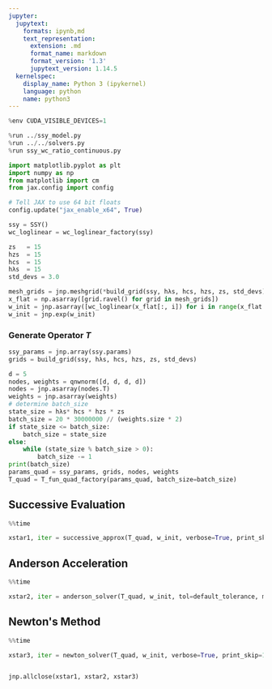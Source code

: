 ```yaml
---
jupyter:
  jupytext:
    formats: ipynb,md
    text_representation:
      extension: .md
      format_name: markdown
      format_version: '1.3'
      jupytext_version: 1.14.5
  kernelspec:
    display_name: Python 3 (ipykernel)
    language: python
    name: python3
---
```


```python
%env CUDA_VISIBLE_DEVICES=1
```

```python
%run ../ssy_model.py
%run ../../solvers.py
%run ssy_wc_ratio_continuous.py
```

```python
import matplotlib.pyplot as plt
import numpy as np
from matplotlib import cm
from jax.config import config

# Tell JAX to use 64 bit floats
config.update("jax_enable_x64", True)
```

```python
ssy = SSY()
wc_loglinear = wc_loglinear_factory(ssy)
```

```python
zs   = 15
hzs  = 15
hcs  = 15
hλs  = 15
std_devs = 3.0

mesh_grids = jnp.meshgrid(*build_grid(ssy, hλs, hcs, hzs, zs, std_devs), indexing='ij')
x_flat = np.asarray([grid.ravel() for grid in mesh_grids])
w_init = jnp.asarray([wc_loglinear(x_flat[:, i]) for i in range(x_flat.shape[1])]).reshape((hλs, hcs, hzs, zs))
w_init = jnp.exp(w_init)
```

### Generate Operator $T$

```python
ssy_params = jnp.array(ssy.params)
grids = build_grid(ssy, hλs, hcs, hzs, zs, std_devs)

d = 5
nodes, weights = qnwnorm([d, d, d, d])
nodes = jnp.asarray(nodes.T)
weights = jnp.asarray(weights)
# determine batch_size
state_size = hλs* hcs * hzs * zs
batch_size = 20 * 30000000 // (weights.size * 2)
if state_size <= batch_size:
    batch_size = state_size
else:
    while (state_size % batch_size > 0):
        batch_size -= 1
print(batch_size)
params_quad = ssy_params, grids, nodes, weights
T_quad = T_fun_quad_factory(params_quad, batch_size=batch_size)
```

## Successive Evaluation

```python
%%time

xstar1, iter = successive_approx(T_quad, w_init, verbose=True, print_skip=1000)
```

## Anderson Acceleration

```python
%%time

xstar2, iter = anderson_solver(T_quad, w_init, tol=default_tolerance, max_iter=5000, verbose=False)
```

## Newton's Method

```python
%%time

xstar3, iter = newton_solver(T_quad, w_init, verbose=True, print_skip=1)
```

```python

```

```python
jnp.allclose(xstar1, xstar2, xstar3)
```

```python

```
